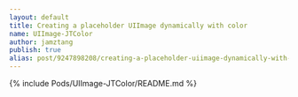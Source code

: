 ```yaml
--- 
layout: default
title: Creating a placeholder UIImage dynamically with color
name: UIImage-JTColor
author: jamztang
publish: true
alias: post/9247898208/creating-a-placeholder-uiimage-dynamically-with-color
---
```


{% include Pods/UIImage-JTColor/README.md %}
